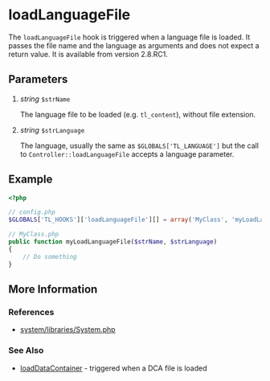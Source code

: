 # loadLanguageFile


The `loadLanguageFile` hook is triggered when a language file is loaded. It passes the file name and the language as arguments and does not expect a return value. It is available from version 2.8.RC1.


## Parameters 

1. *string* `$strName`

	The language file to be loaded (e.g. `tl_content`), without file extension.

2. *string* `$strLanguage`

	The language, usually the same as `$GLOBALS['TL_LANGUAGE']` but the call to `Controller::loadLanguageFile` accepts a language parameter.


## Example 

```php
<?php

// config.php
$GLOBALS['TL_HOOKS']['loadLanguageFile'][] = array('MyClass', 'myLoadLanguageFile');

// MyClass.php
public function myLoadLanguageFile($strName, $strLanguage)
{
    // Do something
}
```


## More Information


### References

- [system/libraries/System.php](https://github.com/contao/core/blob/2.11.7/system/libraries/System.php#L427)


### See Also

- [loadDataContainer](loadDataContainer.md) - triggered when a DCA file is loaded
